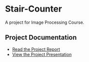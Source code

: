 # Stair-Counter
A project for Image Processing Course.

## Project Documentation

- [Read the Project Report](https://raw.githubusercontent.com/RakibHasan106/Stair-Counter/refs/heads/main/Info/Project_Report.pdf)
- [View the Project Presentation](https://raw.githubusercontent.com/RakibHasan106/Stair-Counter/refs/heads/main/Info/Project_presentation.pdf)


